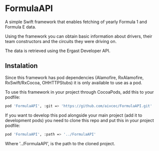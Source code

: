 # FormulaAPI
A simple Swift framework that enables fetching of yearly Formula 1 and Formula E data.      


Using the framework you can obtain basic information about drivers, their team constructors and the circuits they were driving on.

The data is retrieved using the Ergast Developer API.

## Instalation

Since this framework has pod dependencies (Alamofire, RxAlamofire, RxSwift/RxCocoa, OHHTTPStubs) it is only available to use as a pod.

To use this framework in your project through CocoaPods, add this to your podfile:

```bash
pod 'FormulaAPI', :git => 'https://github.com/aivcec/FormulaAPI.git'
```

If you want to develop this pod alongside your main project (add it to development pods) you need to clone this repo and put this in your project podfile:

```bash
pod 'FormulaAPI', :path => '../FormulaAPI'
```
Where '../FormulaAPI', is the path to the cloned project.